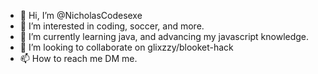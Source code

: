 - 👋 Hi, I’m @NicholasCodesexe
- 👀 I’m interested in coding, soccer, and more.
- 🌱 I’m currently learning java, and advancing my javascript knowledge.
- 💞️ I’m looking to collaborate on glixzzy/blooket-hack
- 📫 How to reach me DM me.

<!---
NicholasCodesexe/NicholasCodesexe is a ✨ special ✨ repository because its `README.md` (this file) appears on your GitHub profile.
You can click the Preview link to take a look at your changes.
--->
